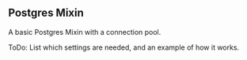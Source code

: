 Postgres Mixin
--------------

A basic Postgres Mixin with a connection pool.

ToDo: List which settings are needed, and an example of how it works.
